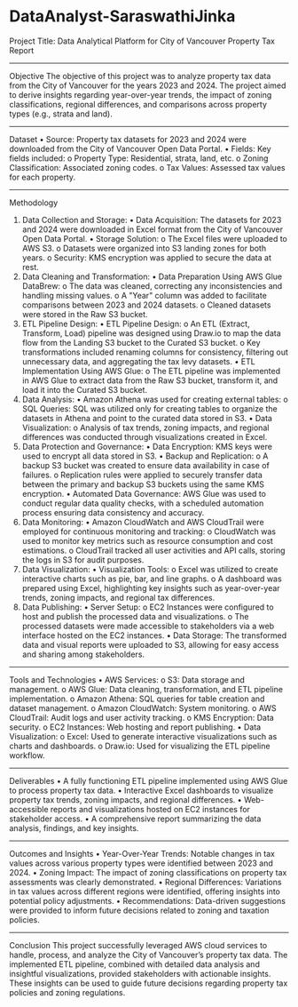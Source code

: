 # DataAnalyst-SaraswathiJinka

Project Title: Data Analytical Platform for City of Vancouver Property Tax Report
________________________________________
Objective
The objective of this project was to analyze property tax data from the City of Vancouver for the years 2023 and 2024. The project aimed to derive insights regarding year-over-year trends, the impact of zoning classifications, regional differences, and comparisons across property types (e.g., strata and land).
________________________________________
Dataset
•	Source: Property tax datasets for 2023 and 2024 were downloaded from the City of Vancouver Open Data Portal.
•	Fields: Key fields included:
o	Property Type: Residential, strata, land, etc.
o	Zoning Classification: Associated zoning codes.
o	Tax Values: Assessed tax values for each property.
________________________________________
Methodology
1. Data Collection and Storage:
•	Data Acquisition: The datasets for 2023 and 2024 were downloaded in Excel format from the City of Vancouver Open Data Portal.
•	Storage Solution:
o	The Excel files were uploaded to AWS S3.
o	Datasets were organized into S3 landing zones for both years.
o	Security: KMS encryption was applied to secure the data at rest.
2. Data Cleaning and Transformation:
•	Data Preparation Using AWS Glue DataBrew:
o	The data was cleaned, correcting any inconsistencies and handling missing values.
o	A "Year" column was added to facilitate comparisons between 2023 and 2024 datasets.
o	Cleaned datasets were stored in the Raw S3 bucket.
3. ETL Pipeline Design:
•	ETL Pipeline Design:
o	An ETL (Extract, Transform, Load) pipeline was designed using Draw.io to map the data flow from the Landing S3 bucket to the Curated S3 bucket.
o	Key transformations included renaming columns for consistency, filtering out unnecessary data, and aggregating the tax levy datasets.
•	ETL Implementation Using AWS Glue:
o	The ETL pipeline was implemented in AWS Glue to extract data from the Raw S3 bucket, transform it, and load it into the Curated S3 bucket.
4. Data Analysis:
•	Amazon Athena was used for creating external tables:
o	SQL Queries: SQL was utilized only for creating tables to organize the datasets in Athena and point to the curated data stored in S3.
•	Data Visualization:
o	Analysis of tax trends, zoning impacts, and regional differences was conducted through visualizations created in Excel.
5. Data Protection and Governance:
•	Data Encryption: KMS keys were used to encrypt all data stored in S3.
•	Backup and Replication:
o	A backup S3 bucket was created to ensure data availability in case of failures.
o	Replication rules were applied to securely transfer data between the primary and backup S3 buckets using the same KMS encryption.
•	Automated Data Governance: AWS Glue was used to conduct regular data quality checks, with a scheduled automation process ensuring data consistency and accuracy.
6. Data Monitoring:
•	Amazon CloudWatch and AWS CloudTrail were employed for continuous monitoring and tracking:
o	CloudWatch was used to monitor key metrics such as resource consumption and cost estimations.
o	CloudTrail tracked all user activities and API calls, storing the logs in S3 for audit purposes.
7. Data Visualization:
•	Visualization Tools:
o	Excel was utilized to create interactive charts such as pie, bar, and line graphs.
o	A dashboard was prepared using Excel, highlighting key insights such as year-over-year trends, zoning impacts, and regional tax differences.
8. Data Publishing:
•	Server Setup:
o	EC2 Instances were configured to host and publish the processed data and visualizations.
o	The processed datasets were made accessible to stakeholders via a web interface hosted on the EC2 instances.
•	Data Storage: The transformed data and visual reports were uploaded to S3, allowing for easy access and sharing among stakeholders.
________________________________________
Tools and Technologies
•	AWS Services:
o	S3: Data storage and management.
o	AWS Glue: Data cleaning, transformation, and ETL pipeline implementation.
o	Amazon Athena: SQL queries for table creation and dataset management.
o	Amazon CloudWatch: System monitoring.
o	AWS CloudTrail: Audit logs and user activity tracking.
o	KMS Encryption: Data security.
o	EC2 Instances: Web hosting and report publishing.
•	Data Visualization:
o	Excel: Used to generate interactive visualizations such as charts and dashboards.
o	Draw.io: Used for visualizing the ETL pipeline workflow.
________________________________________
Deliverables
•	A fully functioning ETL pipeline implemented using AWS Glue to process property tax data.
•	Interactive Excel dashboards to visualize property tax trends, zoning impacts, and regional differences.
•	Web-accessible reports and visualizations hosted on EC2 instances for stakeholder access.
•	A comprehensive report summarizing the data analysis, findings, and key insights.
________________________________________
Outcomes and Insights
•	Year-Over-Year Trends: Notable changes in tax values across various property types were identified between 2023 and 2024.
•	Zoning Impact: The impact of zoning classifications on property tax assessments was clearly demonstrated.
•	Regional Differences: Variations in tax values across different regions were identified, offering insights into potential policy adjustments.
•	Recommendations: Data-driven suggestions were provided to inform future decisions related to zoning and taxation policies.
________________________________________
Conclusion
This project successfully leveraged AWS cloud services to handle, process, and analyze the City of Vancouver’s property tax data. The implemented ETL pipeline, combined with detailed data analysis and insightful visualizations, provided stakeholders with actionable insights. These insights can be used to guide future decisions regarding property tax policies and zoning regulations.

